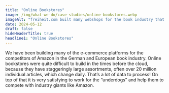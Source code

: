 ```yaml
---
title: "Online Bookstores"
image: /img/what-we-do/case-studies/online-bookstores.webp
imageAlt: "freiheit.com built many webshops for the book industry that manage more than twenty million products."
date: 2024-05-12
draft: false
hideHeaderTitle: true
headline1: "Online Bookstores"
---
```


We have been building many of the e-commerce platforms for the competitors of Amazon in the German and European book industry. Online bookstores were quite difficult to build in the times before the cloud, because they have staggeringly large assortments, often over 20 million individual articles, which change daily. That’s a lot of data to process! On top of that it is very satisfying to work for the “underdogs” and help them to compete with industry giants like Amazon.